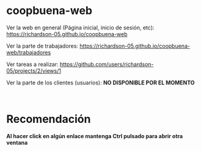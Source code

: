 # coopbuena-web

Ver la web en general (Página inicial, inicio de sesión, etc):
https://richardson-05.github.io/coopbuena-web

Ver la parte de trabajadores:
https://richardson-05.github.io/coopbuena-web/trabajadores

Ver tareas a realizar:
https://github.com/users/richardson-05/projects/2/views/1

Ver la parte de los clientes (usuarios):
<b>NO DISPONIBLE POR EL MOMENTO<b>

<br>

# Recomendación
Al hacer click en algún enlace mantenga Ctrl pulsado para abrir otra ventana
